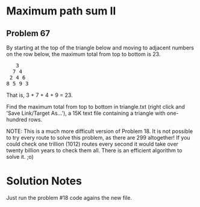 # Maximum path sum II
## Problem 67
By starting at the top of the triangle below and moving to adjacent numbers on the row below, the maximum total from top to bottom is 23.
<pre>
   3
  7 4
 2 4 6
8 5 9 3
</pre>
That is, 3 + 7 + 4 + 9 = 23.

Find the maximum total from top to bottom in triangle.txt (right click and 'Save Link/Target As...'), a 15K text file containing a triangle with one-hundred rows.

NOTE: This is a much more difficult version of Problem 18. It is not possible to try every route to solve this problem, as there are 299 altogether! If you could check one trillion (1012) routes every second it would take over twenty billion years to check them all. There is an efficient algorithm to solve it. ;o)

# Solution Notes
Just run the problem #18 code agains the new file.